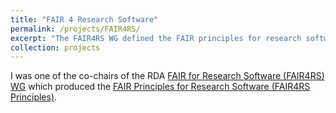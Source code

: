 ```yaml
---
title: "FAIR 4 Research Software"
permalink: /projects/FAIR4RS/
excerpt: "The FAIR4RS WG defined the FAIR principles for research software."
collection: projects
---
```


I was one of the co-chairs of the RDA [FAIR for Research Software (FAIR4RS) WG](https://www.rd-alliance.org/groups/fair-research-software-fair4rs-wg/) which produced the [FAIR Principles for Research Software (FAIR4RS Principles)](https://doi.org/10.15497/RDA00068).
